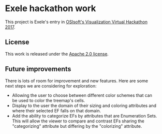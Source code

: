 # Exele hackathon work

This project is Exele's entry in [OSIsoft's Visualization Virtual Hackathon 2017](https://pisquare.osisoft.com/community/developers-club/hackathons/blog/2017/01/13/visualization-virtual-hackathon).

## License

This work is released under the [Apache 2.0 license](./LICENSE).

## Future improvements

There is lots of room for improvement and new features. Here are some next steps we are considering for exploration:

* Allowing the user to choose between different color schemes that can be used to color the treemap's cells.
* Display to the user the domain of their sizing and coloring attributes and where their selected EF falls on that domain.
* Add the ability to categorize EFs by attributes that are Enumeration Sets. This will allow the viewer to compare and contrast EFs sharing the "categorizing" attribute but differing by the "colorizing" attribute.
